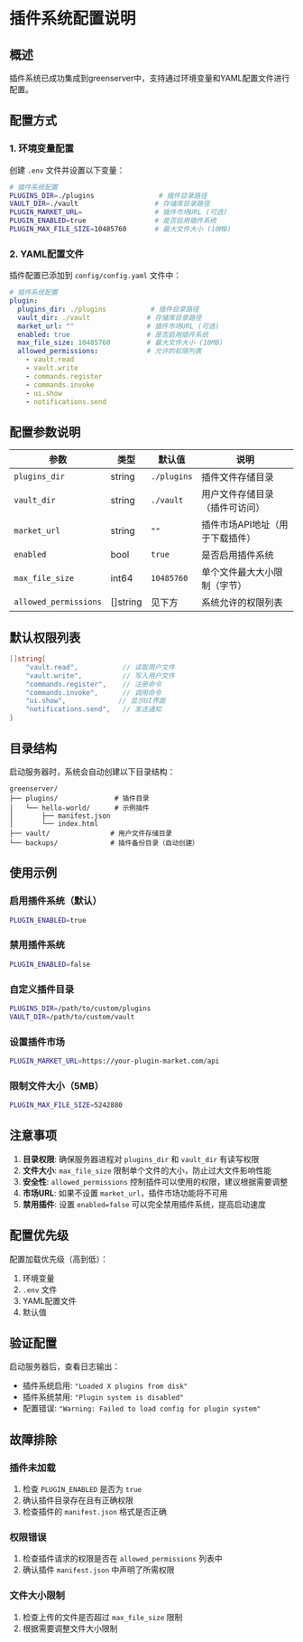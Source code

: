 # 插件系统配置说明

## 概述

插件系统已成功集成到greenserver中，支持通过环境变量和YAML配置文件进行配置。

## 配置方式

### 1. 环境变量配置

创建 `.env` 文件并设置以下变量：

```bash
# 插件系统配置
PLUGINS_DIR=./plugins                # 插件目录路径
VAULT_DIR=./vault                   # 存储库目录路径  
PLUGIN_MARKET_URL=                  # 插件市场URL (可选)
PLUGIN_ENABLED=true                 # 是否启用插件系统
PLUGIN_MAX_FILE_SIZE=10485760       # 最大文件大小 (10MB)
```

### 2. YAML配置文件

插件配置已添加到 `config/config.yaml` 文件中：

```yaml
# 插件系统配置
plugin:
  plugins_dir: ./plugins           # 插件目录路径
  vault_dir: ./vault              # 存储库目录路径
  market_url: ""                  # 插件市场URL (可选)
  enabled: true                   # 是否启用插件系统
  max_file_size: 10485760         # 最大文件大小 (10MB)
  allowed_permissions:            # 允许的权限列表
    - vault.read
    - vault.write
    - commands.register
    - commands.invoke
    - ui.show
    - notifications.send
```

## 配置参数说明

| 参数 | 类型 | 默认值 | 说明 |
|------|------|--------|------|
| `plugins_dir` | string | `./plugins` | 插件文件存储目录 |
| `vault_dir` | string | `./vault` | 用户文件存储目录（插件可访问） |
| `market_url` | string | `""` | 插件市场API地址（用于下载插件） |
| `enabled` | bool | `true` | 是否启用插件系统 |
| `max_file_size` | int64 | `10485760` | 单个文件最大大小限制（字节） |
| `allowed_permissions` | []string | 见下方 | 系统允许的权限列表 |

## 默认权限列表

```go
[]string{
    "vault.read",           // 读取用户文件
    "vault.write",          // 写入用户文件
    "commands.register",    // 注册命令
    "commands.invoke",      // 调用命令
    "ui.show",             // 显示UI界面
    "notifications.send",   // 发送通知
}
```

## 目录结构

启动服务器时，系统会自动创建以下目录结构：

```
greenserver/
├── plugins/              # 插件目录
│   └── hello-world/      # 示例插件
│       ├── manifest.json
│       └── index.html
├── vault/               # 用户文件存储目录
└── backups/             # 插件备份目录（自动创建）
```

## 使用示例

### 启用插件系统（默认）

```bash
PLUGIN_ENABLED=true
```

### 禁用插件系统

```bash
PLUGIN_ENABLED=false
```

### 自定义插件目录

```bash
PLUGINS_DIR=/path/to/custom/plugins
VAULT_DIR=/path/to/custom/vault
```

### 设置插件市场

```bash
PLUGIN_MARKET_URL=https://your-plugin-market.com/api
```

### 限制文件大小（5MB）

```bash
PLUGIN_MAX_FILE_SIZE=5242880
```

## 注意事项

1. **目录权限**: 确保服务器进程对 `plugins_dir` 和 `vault_dir` 有读写权限
2. **文件大小**: `max_file_size` 限制单个文件的大小，防止过大文件影响性能
3. **安全性**: `allowed_permissions` 控制插件可以使用的权限，建议根据需要调整
4. **市场URL**: 如果不设置 `market_url`，插件市场功能将不可用
5. **禁用插件**: 设置 `enabled=false` 可以完全禁用插件系统，提高启动速度

## 配置优先级

配置加载优先级（高到低）：

1. 环境变量
2. `.env` 文件
3. YAML配置文件
4. 默认值

## 验证配置

启动服务器后，查看日志输出：

- 插件系统启用: `"Loaded X plugins from disk"`
- 插件系统禁用: `"Plugin system is disabled"`
- 配置错误: `"Warning: Failed to load config for plugin system"`

## 故障排除

### 插件未加载

1. 检查 `PLUGIN_ENABLED` 是否为 `true`
2. 确认插件目录存在且有正确权限
3. 检查插件的 `manifest.json` 格式是否正确

### 权限错误

1. 检查插件请求的权限是否在 `allowed_permissions` 列表中
2. 确认插件 `manifest.json` 中声明了所需权限

### 文件大小限制

1. 检查上传的文件是否超过 `max_file_size` 限制
2. 根据需要调整文件大小限制
